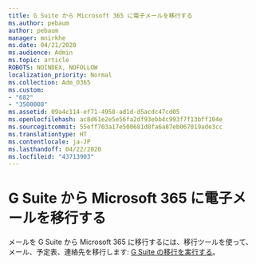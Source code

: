 ```yaml
---
title: G Suite から Microsoft 365 に電子メールを移行する
ms.author: pebaum
author: pebaum
manager: mnirkhe
ms.date: 04/21/2020
ms.audience: Admin
ms.topic: article
ROBOTS: NOINDEX, NOFOLLOW
localization_priority: Normal
ms.collection: Adm_O365
ms.custom:
- "682"
- "3500008"
ms.assetid: 09a4c114-ef71-4958-ad1d-d5acdc47cd05
ms.openlocfilehash: ac8d61e2e5e56fa2df93ebb4c993f7f13bff104e
ms.sourcegitcommit: 55eff703a17e500681d8fa6a87eb067019ade3cc
ms.translationtype: HT
ms.contentlocale: ja-JP
ms.lasthandoff: 04/22/2020
ms.locfileid: "43713903"
---
```

# <a name="migrate-email-from-g-suite-to-microsoft-365"></a>G Suite から Microsoft 365 に電子メールを移行する

メールを G Suite から Microsoft 365 に移行するには、移行ツールを使って、メール、予定表、連絡先を移行します: [G Suite の移行を実行する](https://docs.microsoft.com/Exchange/mailbox-migration/perform-g-suite-migration)。
  
